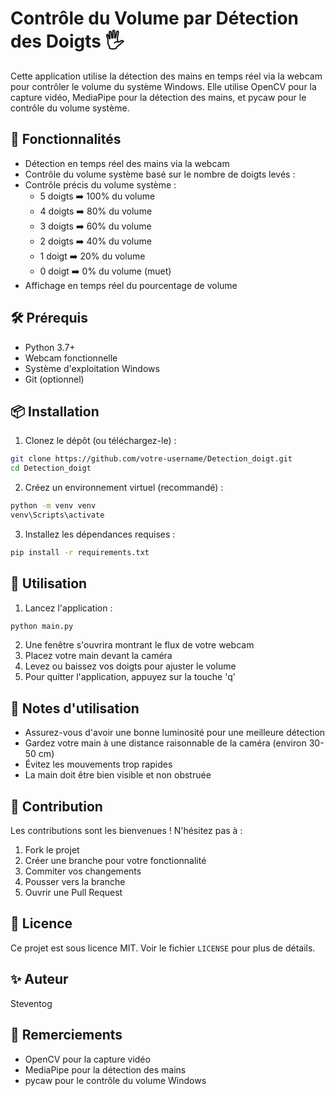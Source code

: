 # Contrôle du Volume par Détection des Doigts 🖐️

Cette application utilise la détection des mains en temps réel via la webcam pour contrôler le volume du système Windows. Elle utilise OpenCV pour la capture vidéo, MediaPipe pour la détection des mains, et pycaw pour le contrôle du volume système.

## 🎯 Fonctionnalités

- Détection en temps réel des mains via la webcam
- Contrôle du volume système basé sur le nombre de doigts levés :
- Contrôle précis du volume système :
  - 5 doigts ➡️ 100% du volume
  - 4 doigts ➡️ 80% du volume
  - 3 doigts ➡️ 60% du volume
  - 2 doigts ➡️ 40% du volume
  - 1 doigt ➡️ 20% du volume
  - 0 doigt ➡️ 0% du volume (muet)
- Affichage en temps réel du pourcentage de volume

## 🛠️ Prérequis

- Python 3.7+
- Webcam fonctionnelle
- Système d'exploitation Windows
- Git (optionnel)

## 📦 Installation

1. Clonez le dépôt (ou téléchargez-le) :
```bash
git clone https://github.com/votre-username/Detection_doigt.git
cd Detection_doigt
```

2. Créez un environnement virtuel (recommandé) :
```bash
python -m venv venv
venv\Scripts\activate
```

3. Installez les dépendances requises :
```bash
pip install -r requirements.txt
```

## 🚀 Utilisation

1. Lancez l'application :
```bash
python main.py
```

2. Une fenêtre s'ouvrira montrant le flux de votre webcam
3. Placez votre main devant la caméra
4. Levez ou baissez vos doigts pour ajuster le volume
5. Pour quitter l'application, appuyez sur la touche 'q'

## 📝 Notes d'utilisation

- Assurez-vous d'avoir une bonne luminosité pour une meilleure détection
- Gardez votre main à une distance raisonnable de la caméra (environ 30-50 cm)
- Évitez les mouvements trop rapides
- La main doit être bien visible et non obstruée

## 🤝 Contribution

Les contributions sont les bienvenues ! N'hésitez pas à :
1. Fork le projet
2. Créer une branche pour votre fonctionnalité
3. Commiter vos changements
4. Pousser vers la branche
5. Ouvrir une Pull Request

## 📄 Licence

Ce projet est sous licence MIT. Voir le fichier `LICENSE` pour plus de détails.

## ✨ Auteur

Steventog

## 🙏 Remerciements

- OpenCV pour la capture vidéo
- MediaPipe pour la détection des mains
- pycaw pour le contrôle du volume Windows
